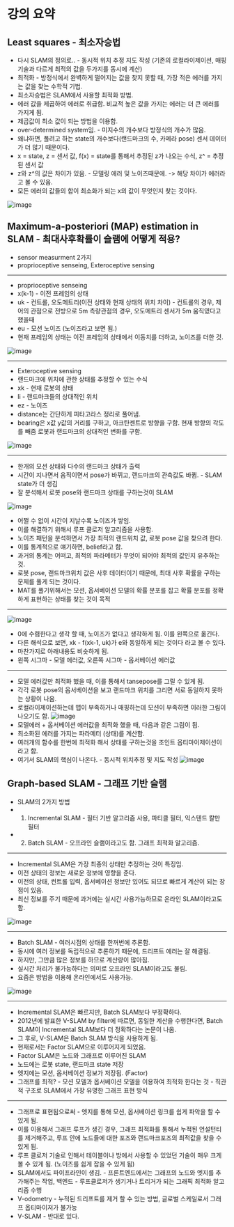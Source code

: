 # 강의 요약
## Least squares - 최소자승법
* 다시 SLAM의 정의로.. - 동시적 위치 추정 지도 작성 (기존의 로컬라이제이션, 매핑 기술과 다르게 최적의 값을 두가지를 동시에 계산)
* 최적화 - 방정식에서 완벽하게 떨어지는 값을 찾지 못할 때, 가장 적은 에러를 가지는 값을 찾는 수학적 기법.
* 최소자승법은 SLAM에서 사용할 최적화 방법.
* 에러 값을 제곱하여 에러로 취급함. 비교적 높은 값을 가지는 에러는 더 큰 에러를 가지게 됨.
* 제곱값이 최소 값이 되는 방법을 이용함.
* over-determined system임. - 미지수의 개수보다 방정식의 개수가 많음.
* 왜냐하면, 풀려고 하는 state의 개수보다(랜드마크의 수, 카메라 pose) 센서 데이터가 더 많기 때문이다.
* x = state, z = 센서 값, f(x) = state를 통해서 추정된 z가 나오는 수식, z^ = 추정된 센서 값
* z와 z^의 값은 차이가 있음. - 모델링 에러 및 노이즈때문에. -> 해당 차이가 에러라고 볼 수 있음.
* 모든 에러의 값들의 합이 최소화가 되는 x의 값이 무엇인지 찾는 것이다.

![image](https://user-images.githubusercontent.com/55529455/171386839-f0f7d3a4-bc90-49df-bb28-dcf6cf11920f.png)


## Maximum-a-posteriori (MAP) estimation in SLAM - 최대사후확률이 슬램에 어떻게 적용?
* sensor measurment 2가지
* proprioceptive senseing, Exteroceptive sensing
---
* proprioceptive senseing
* x(k-1) - 이전 프레임의 상태
* uk - 컨트롤, 오도메트리(이전 상태와 현재 상태의 위치 차이) - 컨트롤의 경우, 제어의 관점으로 전방으로 5m 측량관점의 경우, 오도메트리 센서가 5m 움직였다고 했을때
* eu - 모션 노이즈 (노이즈라고 보면 됨.)
* 현재 프레임의 상태는 이전 프레임의 상태에서 이동치를 더하고, 노이즈를 더한 것.

![image](https://user-images.githubusercontent.com/55529455/171389516-df0ed770-cc45-48e5-adfd-b0683a9582d0.png)

---
* Exteroceptive sensing
* 랜드마크에 위치에 관한 상태를 추정할 수 있는 수식
* xk - 현재 로봇의 상태
* li - 랜드마크들의 상대적인 위치
* ez - 노이즈
* distance는 간단하게 피타고라스 정리로 풀어냄.
* bearing은 x값 y값의 거리를 구하고, 아크탄젠트로 방향을 구함. 현재 방향의 각도를 빼줌 로봇과 랜드마크의 상대적인 변화를 구함.

![image](https://user-images.githubusercontent.com/55529455/171390031-1588bbc6-55aa-415a-8e94-041947e33933.png)

---
* 한개의 모션 상태와 다수의 랜드마크 상태가 출력
* 시간이 지나면서 움직이면서 pose가 바뀌고, 랜드마크의 관측값도 바뀜. - SLAM state가 더 생김
* 잘 분석해서 로봇 pose와 랜드마크 상태를 구하는것이 SLAM

![image](https://user-images.githubusercontent.com/55529455/171390601-8ca1b833-a128-4989-8dc2-d26dab3eb8b6.png)

* 어쩔 수 없이 시간이 지날수록 노이즈가 쌓임.
* 이를 해결하기 위해서 루프 클로저 알고리즘을 사용함.
* 노이즈 패턴을 분석하면서 가장 최적의 랜드위치 값, 로봇 pose 값을 찾으려 한다.
* 이를 통계적으로 얘기하면, belief라고 함.
* 과거의 통계는 어떠고, 최적의 파라메터가 무엇이 되어야 최적의 값인지 유추하는 것.
* 로봇 pose, 랜드마크위치 값은 사후 데이터이기 때문에, 최대 사후 확률을 구하는 문제를 풀게 되는 것이다.
* MAT를 풀기위해서는 모션, 옵서베이션 모델의 확률 분포를 잡고 확률 분포를 정확하게 표현하는 상태를 찾는 것이 목적
---
![image](https://user-images.githubusercontent.com/55529455/171399611-27667706-061b-42ce-97a3-70c1477afbc0.png)
* 0에 수렴한다고 생각 할 때, 노이즈가 없다고 생각하게 됨. 이를 왼쪽으로 옮긴다.
* 다른 해석으로 보면, xk - f(xk-1, uk)가 e와 동일하게 되는 것이다 라고 볼 수 있다.
* 마찬가지로 아래내용도 비슷하게 됨.
* 왼쪽 시그마 - 모델 에러값, 오른쪽 시그마 - 옵서베이션 에러값
---
* 모델 에러값만 최적화 했을 때, 이를 통해서 tansepose를 그릴 수 있게 됨.
* 각각 로봇 pose의 옵서베이션을 보고 랜드마크 위치를 그리면 서로 동일하지 못하는 상황이 나옴.
* 로컬라이제이션하는데 맵이 부족하거나 매핑하는데 모션이 부족하면 이러한 그림이 나오기도 함.
![image](https://user-images.githubusercontent.com/55529455/171399766-f28056ef-6053-498a-bd32-dbd9a261b493.png)
* 모델에러 + 옵서베이션 에러값을 최적화 했을 때, 다음과 같은 그림이 됨.
* 최소화된 에러를 가지는 파라메터 (상태)를 계산함.
* 여러개의 함수를 한번에 최적화 해서 상태를 구하는것을 조인트 옵티마이제이션이라고 함.
* 여기서 SLAM의 핵심이 나온다. - 동시적 위치추정 및 지도 작성
![image](https://user-images.githubusercontent.com/55529455/171399950-51a52594-00a1-40f8-be94-6aec5afc2a5a.png)

## Graph-based SLAM - 그래프 기반 슬램
* SLAM의 2가지 방법
* 1. Incremental SLAM - 필터 기반 알고리즘 사용, 파티클 필터, 익스텐드 칼만 필터
* 2. Batch SLAM - 오프라인 슬램이라고도 함. 그래프 최적화 알고리즘.
---
* Incremental SLAM은 가장 최종의 상태만 추정하는 것이 특징임.
* 이전 상태의 정보는 새로운 정보에 영향을 준다.
* 이전의 상태, 컨트롤 입력, 옵서베이션 정보만 있어도 되므로 빠르게 계산이 되는 장점이 있음.
* 최신 정보를 주기 때문에 과거에는 실시간 사용가능하므로 온라인 SLAM이라고도 함.

![image](https://user-images.githubusercontent.com/55529455/171407945-a55c0f98-8b12-4277-8c61-d8ef0b0a2db7.png)

---
* Batch SLAM - 여러시점의 상태를 한꺼번에 추론함.
* 동시에 여러 정보를 독립적으로 추론하기 때문에, 드리프트 에러는 잘 해결됨.
* 하지만, 그만큼 많은 정보를 하므로 계산량이 많아짐.
* 실시간 처리가 불가능하다는 의미로 오프라인 SLAM이라고도 불림.
* 요즘은 방법을 이용해 온라인에서도 사용가능.

![image](https://user-images.githubusercontent.com/55529455/171408291-aba02dce-28d5-4829-aa9d-804cd52b0581.png)

---
* Incremental SLAM은 빠르지만, Batch SLAM보다 부정확하다.
* 2012년에 발표한 V-SLAM by filter에 따르면, 동일한 계산을 수행한다면, Batch SLAM이 Incremental SLAM보다 더 정확하다는 논문이 나옴.
* 그 후로, V-SLAM은 Batch SLAM 방식을 사용하게 됨.
* 현재로서는 Factor SLAM으로 이루어지게 되었음.
* Factor SLAM은 노드와 그래프로 이루어진 SLAM
* 노드에는 로봇 state, 랜드마크 state 저장
* 엣지에는 모션, 옵서베이션 정보가 저장됨. (Factor)
* 그래프를 최적? - 모션 모델과 옵서베이션 모델을 이용하여 최적화 한다는 것 - 직관적 구조로 SLAM에서 가장 유명한 그래프 표현 방식
---
* 그래프로 표현됨으로써 - 엣지를 통해 모션, 옵서베이션 링크를 쉽게 파악을 할 수 있게 됨.
* 이를 이용해서 그래프 루프가 생긴 경우, 그래프 최적화를 통해서 누적된 언설턴티를 제거해주고, 루프 안에 노드들에 대한 포즈와 랜드마크포즈의 최적값을 찾을 수 있게 됨.
* 루프 클로저 기술로 인해서 테이블이나 방에서 사용할 수 있었던 기술이 매우 크게 볼 수 있게 됨. (노이즈를 쉽게 잡을 수 있게 됨)
* SLAM에서도 파이프라인이 생김. - 프론트엔드에서는 그래프의 노드와 엣지를 추가해주는 작업, 백엔드 - 루프클로저가 생기거나 트리거가 되는 그래픽 최적화 알고리즘 수행
* V-odometry - 누적된 드리프트를 제거 할 수 있는 방법, 글로벌 스케일로서 그래프 옵티마이저가 불가능
* V-SLAM - 반대로 있다.













